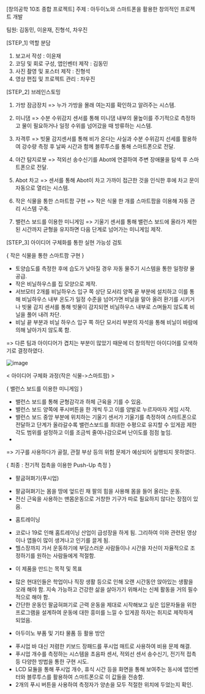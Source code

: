 [창의공학 10조 종합 프로젝트] 
주제 : 아두이노와 스마트폰을 활용한 창의적인 프로젝트 개발

팀원: 김동민, 이윤재, 진형석, 차우진

[STEP_1] 역할 분담

1. 보고서 작성 : 이윤재 
2. 코딩 및 회로 구성, 앱인벤터 제작 : 김동민
3. 사진 촬영 및 포스터 제작 : 진형석
4. 영상 편집 및 프로젝트 관리 : 차우진

[STEP_2] 브레인스토밍

1. 가방 잠금장치 => 누가 가방을 몰래 여는지를 확인하고 알려주는 시스템.

2. 미니댐 => 수분 수위감지 센서를 통해 미니댐 내부의 물높이를 주기적으로 측정하고 물이 필요하거나 일정 수위를 넘어갔을 때 방류하는 시스템.

3. 자격루 => 빗물 감지센서를 통해 비가 온다는 사실과 수분 수위감지 선세를 활용하여 강수량 측정 후 날짜 시간과 함께 블루투스를 통해 스마트폰으로 전달. 

4. 야간 탐지로봇 => 적외선 송수신기를 Abot에 연결하여 주변 장애물을 탐색 후 스마트폰으로 전달.

5. Abot 차고 => 센서를 통해 Abot이 차고 가까이 접근한 것을 인식한 후에 차고 문이 자동으로 열리는 시스템.

6. 작은 식물을 통한 스마트팜 구현 => 작은 식물 한 개를 스마트팜을 이용해 자동 관리 시스템 구축.

7. 밸런스 보드를 이용한 미니게임 => 기울기 센서를 통해 밸런스 보드에 올라가 제한된 시간까지 균형을 유지하면 다음 단계로 넘어가는 미니게임 제작.






[STEP_3] 아이디어 구체화를 통한 실현 가능성 검토


{ 작은 식물을 통한 스마트팜 구현 }

- 토양습도를 측정한 후에 습도가 낮아질 경우 자동 물주기 시스템을 통한 일정량 물 공급.
- 작은 비닐하우스를 집 모양으로 제작.
- 서브모터 2개를 비닐하우스 입구 쪽 상단 모서리 양쪽 끝 부분에 설치하고 이를 통해 비닐하우스 내부 온도가 일정 수준을 넘어가면 비닐을 말아 올려 환기를 시키거나 빗물 감지 센서를 통해 빗물이 감지되면 비닐하우스 내부로 스며들지 않도록 비닐을 풀어 내려 차단.
- 비닐 끝 부분과 비닐 하우스 입구 쪽 하단 모서리 부분의 자석을 통해 비닐이 바람에 의해 날아가지 않도록 함.

=> 다른 팀과 아이디어가 겹치는 부분이 많았기 때문에 더 창의적인 아이디어를 모색하기로 결정하였다.

![image](https://github.com/user-attachments/assets/27dd138e-121d-41e7-ae4c-77d2d22100ed)














< 아이디어 구체화 과정(작은 식물->스마트팜) >

{ 밸런스 보드를 이용한 미니게임 }

- 밸런스 보드를 통해 균형감각과 하체 근육을 기를 수 있음.
- 밸런스 보드 양쪽에 푸시버튼을 한 개씩 두고 이를 양발로 누르자마자 게임 시작.
- 밸런스 보드 중앙 부분에 위치하는 기울기 센서가 기울기를 측정하여 스마트폰으로 전달하고 단계가 올라갈수록 밸런스보드를 최대한 수평으로 유지할 수 있게끔 제한 각도 범위를 설정하고 이를 조금씩 줄여나감으로써 난이도를 점점 높임.
- 
=> 기구를 사용하다가 골절, 관절 부상 등의 위험 문제가 예상되어 실행되지 못하였다.


{ 최종 : 전기적 접촉을 이용한 Push-Up 측정 }

* 팔굽혀펴기(푸시업)

- 팔굽혀펴기는 몸을 땅에 엎드린 채 팔의 힘을 사용해 몸을 들어 올리는 운동.
- 전신 근육을 사용하는 맨몸운동으로 거창한 기구가 따로 필요하지 않다는 장점이 있음.

* 홈트레이닝

- 코로나 19로 인해 홈트레이닝 산업이 급성장을 하게 됨. 그리하여 이와 관련된 영상이나 앱들이 많이 생겨나고 인기를 끌게 됨. 
- 헬스장까지 가서 운동하기에 부담스러운 사람들이나 시간을 자신이 자율적으로 조정하기를 원하는 사람들에게 적절함. 

* 이 제품을 만드는 목적 및 목표

- 많은 현대인들은 학업이나 직장 생활 등으로 인해 오랜 시간동안 앉아있는 생활을 오래 해야 함. 지속 가능하고 건강한 삶을 살아가기 위해서는 신체 활동을 거의 필수적으로 해야 함.
- 간단한 운동인 팔굽혀펴기로 근력 운동을 제대로 시작해보고 싶은 입문자들을 위한 프로그램을 설계하여 운동에 대한 흥미를 느낄 수 있게끔 하자는 취지로 제작하게 되었음.

* 아두이노 부품 및 기타 물품 등 활용 방안

- 푸시업 바 대신 저렴한 키보드 장패드를 푸시업 매트로 사용하여 비용 문제 해결.
- 푸시업 개수를 측정하는 시스템을 초음파 센서, 적외선 센서 송수신기, 전기적 접촉 등 다양한 방법을 통한 구현 시도.
- LCD 묘듈을 통해 푸시업 개수, 휴식 시간 등을 화면을 통해 보여주는 동시에 앱인벤터와 블루투스를 활용하여 스마트폰으로 이 값들을 전송함.
- 2개의 푸시 버튼을 사용하여 측정자가 양손을 모두 적절한 위치에 두었는지 확인.
